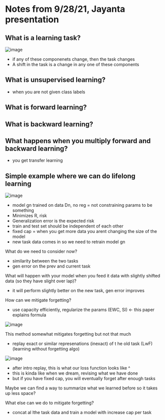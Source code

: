 # Notes from 9/28/21, Jayanta presentation 
## What is a learning task?

![image](https://user-images.githubusercontent.com/89429238/135137797-e5409634-e786-416f-b229-9d6f72ef39e7.png)

- if any of these componenets change, then the task changes
- A shift in the task is a change in any one of these components

## What is unsupervised learning?
- when you are not given class labels

## What is forward learning?

## What is backward learning?

## What happens when you multiply forward and backward learning?
- you get transfer learning

## Simple example where we can do lifelong learning
![image](https://user-images.githubusercontent.com/89429238/135138623-fcd49218-e447-4260-85cb-531030ab3f96.png)

- model gn trained on data Dn, no reg = not constraining params to be something 
- Minimizes R, risk
- Generalization error is the expected risk
- train and test set should be independent of each other
- fixed cap = when you get more data you arent changing the size of the model
- new task data comes in so we need to retrain model gn

What do we need to consider now?
- similarity between the two tasks 
- gen error on the prev and current task

What will happen with your model when you feed it data with slightly shifted data (so they have slight over lap)?
- it will perform slightly better on the new task, gen error improves

How can we mitigate forgetting?
- use capacity efficiently, regularize the params (EWC, SI) <- this paper explains formula 

![image](https://user-images.githubusercontent.com/89429238/135140293-fb44be15-4233-444b-9513-d02e640552b2.png)

This method somewhat mitigates forgetting but not that much

- replay exact or similar represenations (inexact) of t he old task (LwF) (learning without forgetting algo)

![image](https://user-images.githubusercontent.com/89429238/135140493-d99643ad-011d-43ed-a13e-37cad9b3ccec.png)

- after intro replay, this is what our loss function looks like ^
- this is kinda like when we dream, revising what we have done 
- but if you have fixed cap, you will eventually forget after enough tasks

Maybe we can find a way to summarize what we learned before so it takes up less space?

What else can we do to mitigate forgetting?
- concat al lthe task data and train a model with increase cap per task
